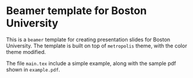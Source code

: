 # Beamer template for Boston University

This is a `beamer` template for creating presentation slides for Boston University. The template is built on top of `metropolis` theme, with the color theme modified.

The file `main.tex` include a simple example, along with the sample pdf shown in `example.pdf`.